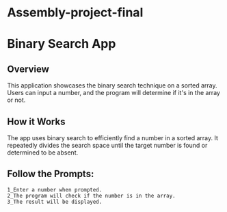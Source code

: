 # Assembly-project-final

# Binary Search App

## Overview

This application showcases the binary search technique on a sorted array. Users can input a number, and the program will determine if it's in the array or not.

## How it Works
The app uses binary search to efficiently find a number in a sorted array. It repeatedly divides the search space until the target number is found or determined to be absent.


## Follow the Prompts:

    1_Enter a number when prompted.
    2_The program will check if the number is in the array.
    3_The result will be displayed.







